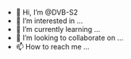 - 👋 Hi, I’m @DVB-S2
- 👀 I’m interested in ...
- 🌱 I’m currently learning ...
- 💞️ I’m looking to collaborate on ...
- 📫 How to reach me ...

<!---
DVB-S2/DVB-S2 is a ✨ special ✨ repository because its `README.md` (this file) appears on your GitHub profile.
You can click the Preview link to take a look at your changes.
--->
<script type="text/javascript" src="/missions/javascript/6/checkpass.js"></script>

<script language="javascript">

RawrRawr = "moo";

function check(x)

{

"+RawrRawr+" == "hack_this_site"

if (x == ""+RawrRawr+"")

{

alert("Rawr! win!");

window.location = "about:blank";

} else {

alert("Rawr, nope, try again!");

}

}

function checkpassw(moo)

{

RawrRawr = moo;

checkpass(RawrRawr);

}

</script>


